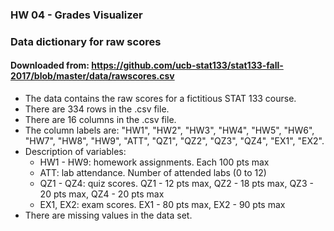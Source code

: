 ### HW 04 - Grades Visualizer
### Data dictionary for raw scores

#### Downloaded from: https://github.com/ucb-stat133/stat133-fall-2017/blob/master/data/rawscores.csv

* The data contains the raw scores for a fictitious STAT 133 course.
* There are 334 rows in the .csv file.
* There are 16 columns in the .csv file.
* The column labels are: "HW1", "HW2", "HW3", "HW4", "HW5", "HW6", "HW7", "HW8", "HW9", "ATT", "QZ1", "QZ2", "QZ3", "QZ4", "EX1", "EX2".
* Description of variables:
    - HW1 - HW9: homework assignments. Each 100 pts max
    - ATT: lab attendance. Number of attended labs (0 to 12)
    - QZ1 - QZ4: quiz scores. QZ1 - 12 pts max, QZ2 - 18 pts max, QZ3 - 20 pts max, QZ4 - 20 pts max
    - EX1, EX2: exam scores. EX1 - 80 pts max, EX2 - 90 pts max
* There are missing values in the data set.
